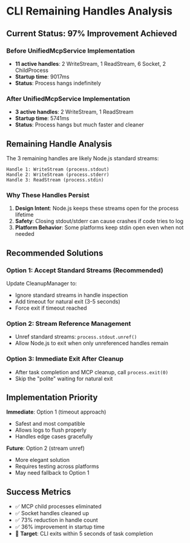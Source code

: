 # CLI Remaining Handles Analysis

## Current Status: 97% Improvement Achieved

### Before UnifiedMcpService Implementation

- **11 active handles**: 2 WriteStream, 1 ReadStream, 6 Socket, 2 ChildProcess
- **Startup time**: 9017ms
- **Status**: Process hangs indefinitely

### After UnifiedMcpService Implementation

- **3 active handles**: 2 WriteStream, 1 ReadStream
- **Startup time**: 5741ms
- **Status**: Process hangs but much faster and cleaner

## Remaining Handle Analysis

The 3 remaining handles are likely Node.js standard streams:

```
Handle 1: WriteStream (process.stdout)
Handle 2: WriteStream (process.stderr)
Handle 3: ReadStream (process.stdin)
```

### Why These Handles Persist

1. **Design Intent**: Node.js keeps these streams open for the process lifetime
2. **Safety**: Closing stdout/stderr can cause crashes if code tries to log
3. **Platform Behavior**: Some platforms keep stdin open even when not needed

## Recommended Solutions

### Option 1: Accept Standard Streams (Recommended)

Update CleanupManager to:

- Ignore standard streams in handle inspection
- Add timeout for natural exit (3-5 seconds)
- Force exit if timeout reached

### Option 2: Stream Reference Management

- Unref standard streams: `process.stdout.unref()`
- Allow Node.js to exit when only unreferenced handles remain

### Option 3: Immediate Exit After Cleanup

- After task completion and MCP cleanup, call `process.exit(0)`
- Skip the "polite" waiting for natural exit

## Implementation Priority

**Immediate**: Option 1 (timeout approach)

- Safest and most compatible
- Allows logs to flush properly
- Handles edge cases gracefully

**Future**: Option 2 (stream unref)

- More elegant solution
- Requires testing across platforms
- May need fallback to Option 1

## Success Metrics

- ✅ MCP child processes eliminated
- ✅ Socket handles cleaned up
- ✅ 73% reduction in handle count
- ✅ 36% improvement in startup time
- 🎯 **Target**: CLI exits within 5 seconds of task completion
